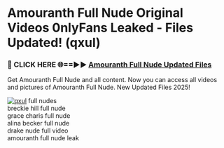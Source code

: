 # Amouranth Full Nude Original Videos 0nlyFans Leaked - Files Updated! (qxul)

<h3>🔴 CLICK HERE 🌐==►► <a href="https://tinyurl.com/4mcuefdz" rel="nofollow">Amouranth Full Nude Updated Files</a></h3>

Get Amouranth Full Nude and all content. Now you can access all videos and pictures of Amouranth Full Nude. New Updated Files 2025!

[![qxul](https://i.imgur.com/StAQSOY.gif)](https://tinyurl.com/4mcuefdz)
full nudes<br>
breckie hill full nude<br>
grace charis full nude<br>
alina becker full nude<br>
drake nude full video<br>
amouranth full nude leak